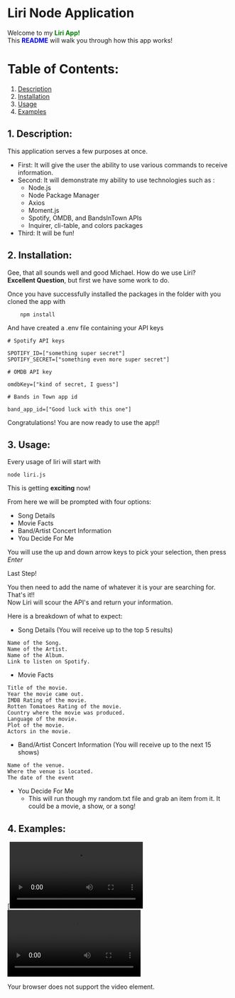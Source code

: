 # Liri Node Application

Welcome to my <span style="color:green">**Liri App!**</span><br>
This <span style="color:blue">**README**</span> will walk you through how this app works!

# Table of Contents:
1. [Description](#desc)
2. [Installation](#install)
3. [Usage](#use)
4. [Examples](#example)

<a name="desc"></a>
## 1. Description:
This application serves a few purposes at once.
- First: It will give the user the ability to use various commands to receive information.
- Second: It will demonstrate my ability to use technologies such as :<br>
    - Node.js<br>
    - Node Package Manager<br>
    - Axios<br>
    - Moment.js<br>
    - Spotify, OMDB, and BandsInTown APIs<br>
    - Inquirer, cli-table, and colors packages
- Third: It will be fun!

<a name="install"></a>
## 2. Installation:
Gee, that all sounds well and good Michael. How do we use Liri?<br>
**Excellent Question**, but first we have some work to do.<br>

Once you have successfully installed the packages in the folder with you cloned the app with
```
    npm install
```
And have created a .env file containing your API keys
```
# Spotify API keys

SPOTIFY_ID=["something super secret"]
SPOTIFY_SECRET=["something even more super secret"]

# OMDB API key

omdbKey=["kind of secret, I guess"]

# Bands in Town app id

band_app_id=["Good luck with this one"]
```

Congratulations! You are now ready to use the app!!

<a name="use"></a>
## 3. Usage:

Every usage of liri will start with 
```
node liri.js
```
This is getting **exciting** now!

From here we will be prompted with four options:
- Song Details
- Movie Facts
- Band/Artist Concert Information
- You Decide For Me

You will use the up and down arrow keys to pick your selection, then press *_Enter_*

Last Step!

You then need to add the name of whatever it is your are searching for.<br>
That's it!!<br>
Now Liri will scour the API's and return your information.

Here is a breakdown of what to expect:
- Song Details (You will receive up to the top 5 results)
```
Name of the Song.
Name of the Artist.
Name of the Album.
Link to listen on Spotify.
```
- Movie Facts
```
Title of the movie.
Year the movie came out.
IMDB Rating of the movie.
Rotten Tomatoes Rating of the movie.
Country where the movie was produced.
Language of the movie.
Plot of the movie.
Actors in the movie.
```
- Band/Artist Concert Information (You will receive up to the next 15 shows)
```
Name of the venue.
Where the venue is located.
The date of the event
```
- You Decide For Me
    - This will run though my random.txt file and grab an item from it. It could be a movie, a show, or a song!

<a name="example"></a>
## 4. Examples:
[![Watch the video]("./images/liriDemo.webm)
<video controls="controls">
  <source type="video/mp4" src="filename.mp4"></source>
  <source type="video/webm" src="filename.webm"></source>
  <p>Your browser does not support the video element.</p>
</video>